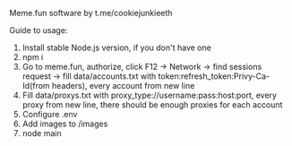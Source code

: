 Meme.fun software by t.me/cookiejunkieeth

Guide to usage:

1. Install stable Node.js version, if you don't have one
2. npm i
3. Go to meme.fun, authorize, click F12 -> Network -> find sessions request -> fill data/accounts.txt with token:refresh_token:Privy-Ca-Id(from headers), every account from new line
4. Fill data/proxys.txt with proxy_type://username:pass:host:port, every proxy from new line, there should be enough proxies for each account
5. Configure .env
6. Add images to /images
7. node main
